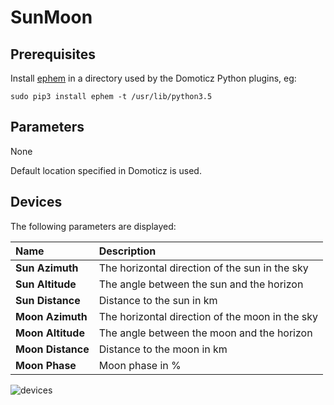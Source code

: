 # SunMoon

## Prerequisites
Install [ephem](https://rhodesmill.org/pyephem/index.html) in a directory used by the Domoticz Python plugins, eg:
```
sudo pip3 install ephem -t /usr/lib/python3.5
```
## Parameters
None

Default location specified in Domoticz is used.

## Devices
The following parameters are displayed:

| Name              | Description
| :---              | :---
| **Sun Azimuth**   | The horizontal direction of the sun in the sky
| **Sun Altitude**  | The angle between the sun and the horizon
| **Sun Distance**  | Distance to the sun in km
| **Moon Azimuth**  | The horizontal direction of the moon in the sky
| **Moon Altitude** | The angle between the moon and the horizon
| **Moon Distance** | Distance to the moon in km
| **Moon Phase**    | Moon phase in %

![devices](https://github.com/Xorfor/Domoticz-SunMoon-Plugin/blob/master/images/devices.jpg)
